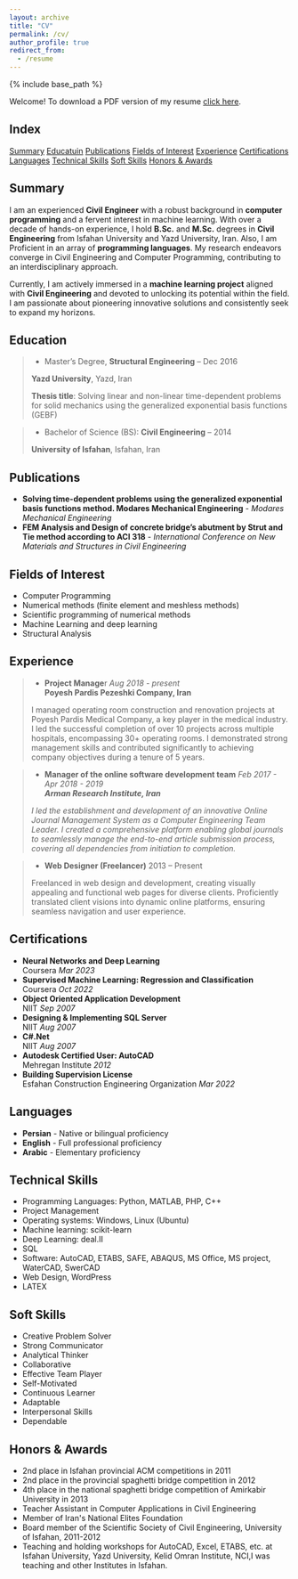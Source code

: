 ```yaml
---
layout: archive
title: "CV"
permalink: /cv/
author_profile: true
redirect_from:
  - /resume
---
```


{% include base_path %}

Welcome! To download a PDF version of my resume [click here](https://mjbahonar.github.io/files/CV.pdf).

## Index

[Summary](#summary)
[Educatuin](#education)
[Publications](##publications)
[Fields of Interest](#fields-of-interest)
[Experience](#experience)
[Certifications](#certifications)
[Languages](#languages)
[Technical Skills](#technical-skills)
[Soft Skills](#soft-skills)
[Honors & Awards](#honors-&-awards)

## Summary

I am an experienced **Civil Engineer** with a robust background in **computer programming** and a fervent interest in machine learning. With over a decade of hands-on experience, I hold **B.Sc.** and **M.Sc.** degrees in **Civil Engineering** from Isfahan University and Yazd University, Iran. Also, I am Proficient in an array of **programming languages**. My research endeavors converge in Civil Engineering and Computer Programming, contributing to an interdisciplinary approach.

Currently, I am actively immersed in a **machine learning project** aligned with **Civil Engineering** and devoted to unlocking its potential within the field. I am passionate about pioneering innovative solutions and consistently seek to expand my horizons.

## Education

> *   Master’s Degree, **Structural Engineering** – Dec 2016
> 
> **Yazd University**, Yazd, Iran
> 
> **Thesis title**: Solving linear and non-linear time-dependent problems for solid mechanics using the generalized exponential basis functions (GEBF)

> *   Bachelor of Science (BS): **Civil Engineering** – 2014
> 
> **University of Isfahan**, Isfahan, Iran

## Publications

*   **Solving time-dependent problems using the generalized exponential basis functions method. Modares Mechanical Engineering** - _Modares Mechanical Engineering_
*   **FEM Analysis and Design of concrete bridge’s abutment by Strut and Tie method according to ACI 318** - _International Conference on New Materials and Structures in Civil Engineering_

## Fields of Interest

*   Computer Programming
*   Numerical methods (finite element and meshless methods)
*   Scientific programming of numerical methods
*   Machine Learning and deep learning
*   Structural Analysis

## Experience

> *   **Project Manage**r _Aug 2018 - present_  
>     **Poyesh Pardis Pezeshki Company, Iran**
> 
> I managed operating room construction and renovation projects at Poyesh Pardis Medical Company, a key player in the medical industry. I led the successful completion of over 10 projects across multiple hospitals, encompassing 30+ operating rooms. I demonstrated strong management skills and contributed significantly to achieving company objectives during a tenure of 5 years.

> *   **Manager of the online software development team** _Feb 2017 - Apr 2018 - 2019_  
>     _**Arman Research Institute, Iran**_
> 
> _I led the establishment and development of an innovative Online Journal Management System as a Computer Engineering Team Leader. I created a comprehensive platform enabling global journals to seamlessly manage the end-to-end article submission process, covering all dependencies from initiation to completion._

> *   **Web Designer (Freelancer)** 2013 – Present
> 
> Freelanced in web design and development, creating visually appealing and functional web pages for diverse clients. Proficiently translated client visions into dynamic online platforms, ensuring seamless navigation and user experience.

## Certifications

*   **Neural Networks and Deep Learning**  
    Coursera _Mar 2023_
*   **Supervised Machine Learning: Regression and Classification**  
    Coursera _Oct 2022_
*   **Object Oriented Application Development**  
    NIIT _Sep 2007_
*   **Designing & Implementing SQL Server**  
    NIIT _Aug 2007_
*   **C#.Net**  
    NIIT _Aug 2007_
*   **Autodesk Certified User: AutoCAD**  
    Mehregan Institute _2012_
*   **Building Supervision License**  
    Esfahan Construction Engineering Organization _Mar 2022_

## Languages

*   **Persian** - Native or bilingual proficiency
*   **English** - Full professional proficiency
*   **Arabic** - Elementary proficiency

## Technical Skills

*   Programming Languages: Python, MATLAB, PHP, C++
*   Project Management
*   Operating systems: Windows, Linux (Ubuntu)
*   Machine learning: scikit-learn
*   Deep Learning: deal.II
*   SQL
*   Software: AutoCAD, ETABS, SAFE, ABAQUS, MS Office, MS project, WaterCAD, SwerCAD
*   Web Design, WordPress
*   LATEX

## Soft Skills

*   Creative Problem Solver
*   Strong Communicator
*   Analytical Thinker
*   Collaborative
*   Effective Team Player
*   Self-Motivated
*   Continuous Learner
*   Adaptable
*   Interpersonal Skills
*   Dependable

## Honors & Awards

*   2nd place in Isfahan provincial ACM competitions in 2011
*   2nd place in the provincial spaghetti bridge competition in 2012
*   4th place in the national spaghetti bridge competition of Amirkabir University in 2013
*   Teacher Assistant in Computer Applications in Civil Engineering
*   Member of Iran's National Elites Foundation
*   Board member of the Scientific Society of Civil Engineering, University of Isfahan, 2011-2012
*   Teaching and holding workshops for AutoCAD, Excel, ETABS, etc. at Isfahan University, Yazd University, Kelid Omran Institute, NCI,I was teaching and other Institutes in Isfahan.